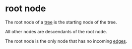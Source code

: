 # root node

The root node of a [tree](./ds-tree.md) is the starting node of the tree.

All other nodes are descendants of the root node.

The root node is the only node that has no incoming [edges](./ds-node-edge.md).